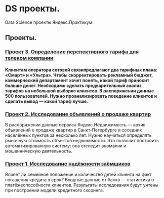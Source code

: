 # DS проекты.
Data Science проекты Яндекс.Практикум

## Проекты.



### [Проект 3. Определение перспективного тарифа для телеком компании](https://github.com/seriypavlov/DS_projects/tree/master/Проект%203.%20Определение%20перспективного%20тарифа%20для%20телеком%20компании)
#### Клиентам оператора сотовой связипредлагают два тарифных плана: «Смарт» и «Ультра». Чтобы скорректировать рекламный бюджет, коммерческий департамент хочет понять, какой тариф приносит больше денег. Необходимо сделать предварительный анализ тарифов на небольшой выборке клиентов. В распоряжении данные 500 пользователей. Нужно проанализировать поведение клиентов и сделать вывод — какой тариф лучше.

### [Проект 2. Исследование объявлений о продаже квартир](https://github.com/seriypavlov/DS_projects/tree/master/Проект%202.%20Исследование%20объявлений%20о%20продаже%20квартир)
В распоряжении данные сервиса Яндекс.Недвижимость — архив объявлений о продаже квартир в Санкт-Петербурге и соседних населённых пунктов за несколько лет. Нужно научиться определять рыночную стоимость объектов недвижимости. Это позволит построить автоматизированную систему: она отследит аномалии и мошенническую деятельность.

### [Проект 1. Исследование надёжности заёмщиков](https://github.com/seriypavlov/DS_projects/tree/master/Проект%201.%20Исследование%20надёжности%20заёмщиков)
Влияет ли семейное положение и количество детей клиента на факт погашения кредита в срок? Входные данные от банка — статистика о платёжеспособности клиентов. Результаты исследования будут учтены при построении модели кредитного скоринга.
